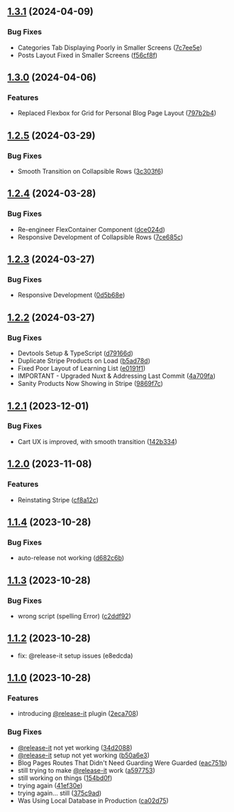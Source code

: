 

## [1.3.1](https://github.com/GillyRabutTsurwa/gilbertrabuttsurwa__site/compare/v1.3.0...v1.3.1) (2024-04-09)


### Bug Fixes

* Categories Tab Displaying Poorly in Smaller Screens ([7c7ee5e](https://github.com/GillyRabutTsurwa/gilbertrabuttsurwa__site/commit/7c7ee5e351da3472cc65b7d5f2ede67da2cc4623))
* Posts Layout Fixed in Smaller Screens ([f56cf8f](https://github.com/GillyRabutTsurwa/gilbertrabuttsurwa__site/commit/f56cf8fa83ce6086327e81964cc167c5a527781d))

## [1.3.0](https://github.com/GillyRabutTsurwa/gilbertrabuttsurwa__site/compare/v1.2.5...v1.3.0) (2024-04-06)


### Features

* Replaced Flexbox for Grid for Personal Blog Page Layout ([797b2b4](https://github.com/GillyRabutTsurwa/gilbertrabuttsurwa__site/commit/797b2b49e060d8520f053978bc385d6d56a3ebd3))

## [1.2.5](https://github.com/GillyRabutTsurwa/gilbertrabuttsurwa__site/compare/v1.2.4...v1.2.5) (2024-03-29)


### Bug Fixes

* Smooth Transition on Collapsible Rows ([3c303f6](https://github.com/GillyRabutTsurwa/gilbertrabuttsurwa__site/commit/3c303f6cd68c445db0a02622698aa3cd13c1bbdc))

## [1.2.4](https://github.com/GillyRabutTsurwa/gilbertrabuttsurwa__site/compare/v1.2.3...v1.2.4) (2024-03-28)


### Bug Fixes

* Re-engineer FlexContainer Component ([dce024d](https://github.com/GillyRabutTsurwa/gilbertrabuttsurwa__site/commit/dce024d7b80a0638967d86b50b3ca14aa10c10b7))
* Responsive Development of Collapsible Rows ([7ce685c](https://github.com/GillyRabutTsurwa/gilbertrabuttsurwa__site/commit/7ce685c804cdf2a8a64a61605701f46cf10565c6))

## [1.2.3](https://github.com/GillyRabutTsurwa/gilbertrabuttsurwa__site/compare/v1.2.2...v1.2.3) (2024-03-27)


### Bug Fixes

* Responsive Development ([0d5b68e](https://github.com/GillyRabutTsurwa/gilbertrabuttsurwa__site/commit/0d5b68e95165f3f016eed01068e6b093caa3c941))

## [1.2.2](https://github.com/GillyRabutTsurwa/gilbertrabuttsurwa__site/compare/v1.2.1...v1.2.2) (2024-03-27)


### Bug Fixes

* Devtools Setup & TypeScript ([d79166d](https://github.com/GillyRabutTsurwa/gilbertrabuttsurwa__site/commit/d79166d9c04d3aaa41897c62b9a44fcf8497030e))
* Duplicate Stripe Products on Load ([b5ad78d](https://github.com/GillyRabutTsurwa/gilbertrabuttsurwa__site/commit/b5ad78d0df48ad669235e71cf88f9e726bb88bea))
* Fixed Poor Layout of Learning List ([e0191f1](https://github.com/GillyRabutTsurwa/gilbertrabuttsurwa__site/commit/e0191f1cb5167eb8b5647d6304e9ee687f3014e9))
* IMPORTANT - Upgraded Nuxt & Addressing Last Commit ([4a709fa](https://github.com/GillyRabutTsurwa/gilbertrabuttsurwa__site/commit/4a709fad483d4ff18dd64c6da622704805d3455c))
* Sanity Products Now Showing in Stripe ([9869f7c](https://github.com/GillyRabutTsurwa/gilbertrabuttsurwa__site/commit/9869f7c4d48179b1da323dfd279d10187ef4b462))

## [1.2.1](https://github.com/GillyRabutTsurwa/gilbertrabuttsurwa__site/compare/v1.2.0...v1.2.1) (2023-12-01)


### Bug Fixes

* Cart UX is improved, with smooth transition ([142b334](https://github.com/GillyRabutTsurwa/gilbertrabuttsurwa__site/commit/142b334833ff7b3bbd6d30c939397687ec698c6f))

## [1.2.0](https://github.com/GillyRabutTsurwa/gilbertrabuttsurwa__site/compare/v1.1.4...v1.2.0) (2023-11-08)


### Features

* Reinstating Stripe ([cf8a12c](https://github.com/GillyRabutTsurwa/gilbertrabuttsurwa__site/commit/cf8a12c93a0ca5ba69f2d9d66a5f4f7744e1ab94))

## [1.1.4](https://github.com/GillyRabutTsurwa/gilbertrabuttsurwa__site/compare/v1.1.3...v1.1.4) (2023-10-28)


### Bug Fixes

* auto-release not working ([d682c6b](https://github.com/GillyRabutTsurwa/gilbertrabuttsurwa__site/commit/d682c6bd8edc459811e35520f6ed7012ba073563))

## [1.1.3](https://github.com/GillyRabutTsurwa/gilbertrabuttsurwa__site/compare/v1.1.2...v1.1.3) (2023-10-28)


### Bug Fixes

* wrong script (spelling Error) ([c2ddf92](https://github.com/GillyRabutTsurwa/gilbertrabuttsurwa__site/commit/c2ddf92cd31debedc7c8703cfd69dadf89c98f02))

## [1.1.2](https://github.com/GillyRabutTsurwa/gilbertrabuttsurwa__site/compare/v1.1.1...v1.1.2) (2023-10-28)

* fix: @release-it setup issues (e8edcda)

## [1.1.0](https://github.com/GillyRabutTsurwa/gilbertrabuttsurwa__site/compare/v.sveltekit...v1.1.0) (2023-10-28)


### Features

* introducing [@release-it](https://github.com/release-it) plugin ([2eca708](https://github.com/GillyRabutTsurwa/gilbertrabuttsurwa__site/commit/2eca70872f530ad9b0b10883946efc5cc05d569b))


### Bug Fixes

* [@release-it](https://github.com/release-it) not yet working ([34d2088](https://github.com/GillyRabutTsurwa/gilbertrabuttsurwa__site/commit/34d2088c433cc6eb01fe675cef043b51b43d4c48))
* [@release-it](https://github.com/release-it) setup not yet working ([b50a6e3](https://github.com/GillyRabutTsurwa/gilbertrabuttsurwa__site/commit/b50a6e371e6cf279bfea759c47a7edeb94b5b53d))
* Blog Pages Routes That Didn't Need Guarding Were Guarded ([eac751b](https://github.com/GillyRabutTsurwa/gilbertrabuttsurwa__site/commit/eac751b77e810211a81f9a8376a3d62d2f724a55))
* still trying to make [@release-it](https://github.com/release-it) work ([a597753](https://github.com/GillyRabutTsurwa/gilbertrabuttsurwa__site/commit/a597753a541f21629903984777bec5d0ccd1639a))
* still working on things ([154bd0f](https://github.com/GillyRabutTsurwa/gilbertrabuttsurwa__site/commit/154bd0f67382f819fdafbc1d4d423148ef2f11f3))
* trying again ([41ef30e](https://github.com/GillyRabutTsurwa/gilbertrabuttsurwa__site/commit/41ef30ea8283ea7fda3210c41718d180cfc01521))
* trying again... still ([375c9ad](https://github.com/GillyRabutTsurwa/gilbertrabuttsurwa__site/commit/375c9adb174ab37e3bbde4b61702c7de5f78e3df))
* Was Using Local Database in Production ([ca02d75](https://github.com/GillyRabutTsurwa/gilbertrabuttsurwa__site/commit/ca02d75aaddf3329c3280af9e8be57a0ca36a32f))
